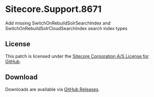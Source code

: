 # Sitecore.Support.8671
Add missing SwitchOnRebuildSolrSearchIndex and SwitchOnRebuildSolrCloudSearchIndex search index types

## License  
This patch is licensed under the [Sitecore Corporation A/S License for GitHub](https://github.com/sitecoresupport/Sitecore.Support.8671/blob/master/LICENSE).  

## Download  
Downloads are available via [GitHub Releases](https://github.com/sitecoresupport/Sitecore.Support.8671/releases).  
